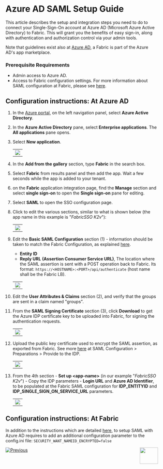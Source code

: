 # Azure AD SAML Setup Guide

This article describes the setup and integration steps you need to do to connect your Single-Sign-On account at Azure AD (Microsoft Azure Active Directory) to Fabric. This will grant you the benefits of easy sign-in, along with authentication and authorization control via your admin tools.

Note that guidelines exist also at [Azure AD](https://docs.microsoft.com/en-us/azure/active-directory/saas-apps/fabric-tutorial), a Fabric is part of the Azure AD's app marketplace. 

### Prerequisite Requirements

- Admin access to Azure AD.
- Access to Fabric configuration settings. For more information about SAML configuration at Fabric, please see [here](/articles/26_fabric_security/13_user_IAM_configiration.md#saml-configuration).

## Configuration instructions: At Azure AD

1. In the [Azure portal](https://portal.azure.com/), on the left navigation panel, select **Azure Active Directory**.

2. In the **Azure Active Directory** pane, select **Enterprise applications**. The **All applications** pane opens.

3. Select **New application**.	

   <table>
   <tbody>
   <tr>
   	<td >
       <img src="images/14_azure1.jpg">
       </td>
   </tr>
   </tbody>
   </table>

4. In the **Add from the gallery** section, type **Fabric** in the search box.

5. Select **Fabric** from results panel and then add the app. Wait a few seconds while the app is added to your tenant.

6. on the **Fabric** application integration page, find the **Manage** section and select **single sign-on** to open the **Single sign-on** pane for editing.

7. Select **SAML** to open the SSO configuration page.  

8. Click to edit the various sections, similar to what is shown below (the app name in this example is "*FabricSSO K2v*"):

   <table>
   <tbody>
   <tr>
   	<td >
       <img src="images/14_azure3.jpg">
       </td>
   </tr>
   </tbody>
   </table>

9. Edit the **Basic SAML Configuration** section (1) - information should be taken to match the Fabric Configuration, as explained [here](/articles/26_fabric_security/13_user_IAM_configiration.md#saml-configuration).

   - **Entity ID**
   - **Reply URL** **(Assertion Consumer Service URL)**, The location where the SAML assertion is sent with a POST operation back to Fabric. Its format: `https://<HOSTNAME>:<PORT>/api/authenticate` (host name shall be the Fabric LB).

   <table>
   <tbody>
   <tr>
   	<td >
       <img src="images/14_azure4.png">
       </td>
   </tr>
   </tbody>
   </table>

10. Edit the **User Attributes & Claims** section (2), and verify that the groups are sent in a claim named "groups".

11. From the **SAML Signing Certificate** section (3), click **Download** to get the Azure IDP certificate key to be uploaded into Fabric, for signing the authentication requests.

    <table>
    <tbody>
    <tr>
    	<td >
        <img src="images/14_azure5.png">
        </td>
    </tr>
    </tbody>
    </table>

12. Upload the public key certificate used to encrypt the SAML assertion, as exported from Fabric. See more  [here](/articles/26_fabric_security/13_user_IAM_configiration.md#saml-configuration) at SAML Configuration > Preparations > Provide to the IDP. 

    <table>
    <tbody>
    <tr>
    	<td >
        <img src="images/14_azure7.png">
        </td>
    </tr>
    </tbody>
    </table>

13. From the 4th section - **Set up \<app-name>** (in our example "*FabricSSO K2v*") - Copy the IDP parameters - **Login URL** and **Azure AD Identifier**, to be populated at the Fabric SAML configuration for **IDP_ENTITYID** and **IDP_SINGLE_SIGN_ON_SERVICE_URL** parameters.

    <table>
    <tbody>
    <tr>
    	<td >
        <img src="images/14_azure6.png">
        </td>
    </tr>
    </tbody>
    </table>



## Configuration instructions: At Fabric

In addition to the instructions which are detailed [here](/articles/26_fabric_security/13_user_IAM_configiration.md#saml-configuration), to setup SAML with Azure AD requires to add an additional configuration parameter to the config.ini file: `SECURITY_WANT_NAMEID_ENCRYPTED=false`





[![Previous](/articles/images/Previous.png)](/articles/26_fabric_security/IAM_SAML/13_user_IAM_configiration.md)[<img align="right" width="60" height="54" src="/articles/images/Next.png">](/articles/26_fabric_security/IAM_SAML/15_user_IAM_SAML_Okta_setup.md)
